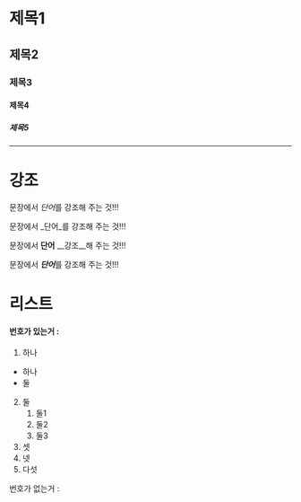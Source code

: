 # 제목1

## 제목2


### 제목3

#### 제목4

##### 제목5





---

# 강조

문장에서 *단어*를 강조해 주는 것!!!

문장에서 _단어_를 강조해 주는 것!!!

문장에서 **단어** __강조__해 주는 것!!!

문장에서 ***단어***를 강조해 주는 것!!!


# 리스트

#### 번호가 있는거 :
1. 하나
  - 하나
  - 둘
2. 둘
   1.  둘1
   2.  둘2
   3.  둘3
1. 셋
1. 넷
5. 다섯


번호가 없는거 : 

